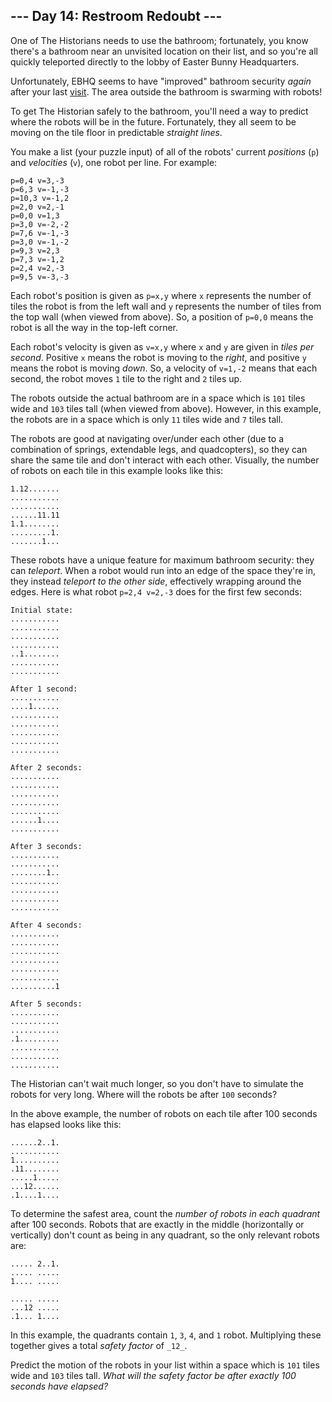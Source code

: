 ## --- Day 14: Restroom Redoubt ---

One of The Historians needs to use the bathroom; fortunately, you know there's a
bathroom near an unvisited location on their list, and so you're all quickly
teleported directly to the lobby of Easter Bunny Headquarters.

Unfortunately, EBHQ seems to have "improved" bathroom security  _again_  after
your last  [visit](https://adventofcode.com/2016/day/2). The area outside the
bathroom is swarming with robots!

To get The Historian safely to the bathroom, you'll need a way to predict where
the robots will be in the future. Fortunately, they all seem to be moving on the
tile floor in predictable  _straight lines_.

You make a list (your puzzle input) of all of the robots' current
_positions_  (`p`) and  _velocities_  (`v`), one robot per line. For example:

```
p=0,4 v=3,-3
p=6,3 v=-1,-3
p=10,3 v=-1,2
p=2,0 v=2,-1
p=0,0 v=1,3
p=3,0 v=-2,-2
p=7,6 v=-1,-3
p=3,0 v=-1,-2
p=9,3 v=2,3
p=7,3 v=-1,2
p=2,4 v=2,-3
p=9,5 v=-3,-3
```

Each robot's position is given as  `p=x,y`  where  `x`  represents the number of
tiles the robot is from the left wall and  `y`  represents the number of tiles
from the top wall (when viewed from above). So, a position of  `p=0,0`  means
the robot is all the way in the top-left corner.

Each robot's velocity is given as  `v=x,y`  where  `x`  and  `y`  are given in
_tiles per second_. Positive  `x`  means the robot is moving to the  _right_,
and positive  `y`  means the robot is moving  _down_. So, a velocity of
`v=1,-2`  means that each second, the robot moves  `1`  tile to the right and
`2`  tiles up.

The robots outside the actual bathroom are in a space which is  `101`  tiles
wide and  `103`  tiles tall (when viewed from above). However, in this example,
the robots are in a space which is only  `11`  tiles wide and  `7`  tiles tall.

The robots are good at navigating over/under each other (due to a combination of
springs, extendable legs, and quadcopters), so they can share the same tile and
don't interact with each other. Visually, the number of robots on each tile in
this example looks like this:

```
1.12.......
...........
...........
......11.11
1.1........
.........1.
.......1...
```

These robots have a unique feature for maximum bathroom security: they can
_teleport_. When a robot would run into an edge of the space they're in, they
instead  _teleport to the other side_, effectively wrapping around the edges.
Here is what robot  `p=2,4 v=2,-3`  does for the first few seconds:

```
Initial state:
...........
...........
...........
...........
..1........
...........
...........

After 1 second:
...........
....1......
...........
...........
...........
...........
...........

After 2 seconds:
...........
...........
...........
...........
...........
......1....
...........

After 3 seconds:
...........
...........
........1..
...........
...........
...........
...........

After 4 seconds:
...........
...........
...........
...........
...........
...........
..........1

After 5 seconds:
...........
...........
...........
.1.........
...........
...........
...........
```

The Historian can't wait much longer, so you don't have to simulate the robots
for very long. Where will the robots be after  `100`  seconds?

In the above example, the number of robots on each tile after 100 seconds has
elapsed looks like this:

```
......2..1.
...........
1..........
.11........
.....1.....
...12......
.1....1....
```

To determine the safest area, count the  _number of robots in each quadrant_
after 100 seconds. Robots that are exactly in the middle (horizontally or
vertically) don't count as being in any quadrant, so the only relevant robots
are:

```
..... 2..1.
..... .....
1.... .....
           
..... .....
...12 .....
.1... 1....
```

In this example, the quadrants contain  `1`,  `3`,  `4`, and  `1`  robot.
Multiplying these together gives a total  _safety factor_  of  `_12_`.

Predict the motion of the robots in your list within a space which is  `101`
tiles wide and  `103`  tiles tall.  _What will the safety factor be after
exactly 100 seconds have elapsed?_